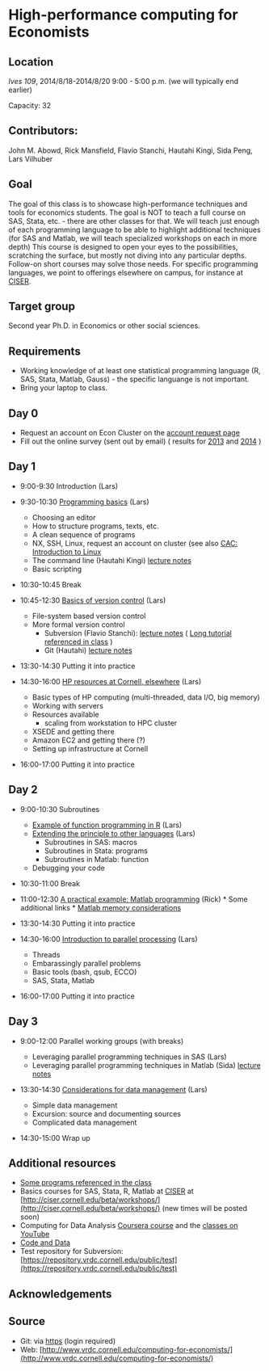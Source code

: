 High-performance computing for Economists
=========================================

Location
--------
*Ives 109*, 2014/8/18-2014/8/20 9:00 - 5:00 p.m. (we will typically end earlier)

Capacity: 32 

Contributors:
------------
John M. Abowd, Rick Mansfield, Flavio Stanchi, Hautahi Kingi, Sida Peng, Lars Vilhuber

Goal
----
The goal of this class is to showcase high-performance techniques and tools for economics students. The goal is NOT to teach a full 
course on SAS, Stata, etc. - there are other classes for that. We will teach just enough of each programming language to
be able to highlight additional techniques (for SAS and Matlab, we will teach specialized workshops on each in more depth)
 This course is designed to open your eyes to the possibilities, scratching
the surface, but mostly not diving into any particular depths. Follow-on short courses may solve those needs. For
specific programming languages, we point to offerings elsewhere on campus, for instance at [CISER](http://www.ciser.cornell.edu). 

Target group
------------
Second year Ph.D. in Economics or other social sciences.

Requirements
------------
* Working knowledge of at least one statistical programming language (R, SAS, Stata, Matlab, Gauss) - the specific languange is not important.
* Bring your laptop to class.

Day 0
-----
* Request an account on Econ Cluster on the [account request page](https://www.cac.cornell.edu/services/external/RequestCACid.aspx?ProjectID=lv39_0004)
* Fill out the online survey (sent out by email) ( results for [2013](SurveyResults2013.pdf) and [2014](Computing_in_Economics_2014_results.pdf) )

Day 1
-----
* 9:00-9:30 Introduction (Lars)

* 9:30-10:30 [Programming basics](../documents/day1-1.pdf) (Lars)
	* Choosing an editor
	* How to structure programs, texts, etc.
	* A clean sequence of programs
	* NX, SSH, Linux, request an account on cluster (see also [CAC: Introduction to Linux](https://www.cac.cornell.edu/VW/Linux/default.aspx?id=xup_guest)
	* The command line (Hautahi Kingi) [lecture notes](../Git_CL_Slides/Slides_CommandLine.pdf)
  * Basic scripting

* 10:30-10:45 Break

* 10:45-12:30 [Basics of version control](../documents/day1-2.pdf) (Lars)
	* File-system based version control 
	* More formal version control
		- Subversion (Flavio Stanchi):  [lecture notes](../SVN_Presentation/Subversion_slides.pdf) ( [Long tutorial referenced in class](COMPUTER_Subversion_LongTutorial.pdf) )
		- Git (Hautahi) [lecture notes](../Git_CL_Slides/Git_Notes.pdf)

* 13:30-14:30 Putting it into practice

* 14:30-16:00 [HP resources at Cornell, elsewhere](../documents/day3-1.pdf) (Lars)
	* Basic types of HP computing (multi-threaded, data I/O, big memory)
	* Working with servers
	* Resources available
		* scaling from workstation to HPC cluster
	* XSEDE and getting there
	* Amazon EC2 and getting there (?)
	* Setting up infrastructure at Cornell

* 16:00-17:00 Putting it into practice

Day 2
-----
* 9:00-10:30 Subroutines
    * [Example of function programming in R](../documents/day2-1.pdf) (Lars)
    * [Extending the principle to other languages](../documents/HPC_Class_SubRoutines.pdf) (Lars)
		* Subroutines in SAS: macros
		* Subroutines in Stata: programs
		* Subroutines in Matlab: function
    * Debugging your code

* 10:30-11:00 Break

* 11:00-12:30 [A practical example: Matlab programming](../documents/Matlab%20Big%20Data%20Techniques.pdf) (Rick)
         * Some additional links
                  * [Matlab memory considerations](http://www.mathworks.com/help/matlab/matlab_prog/strategies-for-efficient-use-of-memory.html)

* 13:30-14:30 Putting it into practice

* 14:30-16:00 [Introduction to parallel processing](../documents/HPC_Class_Parallel.pdf) (Lars)
	* Threads
	* Embarassingly parallel problems
	* Basic tools (bash, qsub, ECCO)
	* SAS, Stata, Matlab

* 16:00-17:00 Putting it into practice

Day 3
-----
* 9:00-12:00 Parallel working groups (with breaks)
	* Leveraging parallel programming techniques in SAS (Lars)
	* Leveraging parallel programming techniques in Matlab (Sida) [lecture notes](../Matlab/peng-matlabparallel.pdf)

* 13:30-14:30 [Considerations for data management](../web/coming-soon.html) (Lars)
	* Simple data management
	* Excursion: source and documenting sources
	* Complicated data management


* 14:30-15:00 Wrap up

Additional resources
--------------------
 * [Some programs referenced in the class](programs.html)
 * Basics courses for SAS, Stata, R, Matlab at [CISER](http://www.ciser.cornell.edu) at [http://ciser.cornell.edu/beta/workshops/](http://ciser.cornell.edu/beta/workshops/) (new times will be posted soon)
 * Computing for Data Analysis [Coursera course](https://www.coursera.org/course/compdata) and the [classes on YouTube](https://www.youtube.com/results?search_query=roger+peng+computing+for+data+analysis)
 * [Code and Data](http://faculty.chicagobooth.edu/jesse.shapiro/research/CodeAndData.pdf)
 * Test repository for Subversion: [https://repository.vrdc.cornell.edu/public/test](https://repository.vrdc.cornell.edu/public/test)

Acknowledgements
----------------

Source
------
* Git: via [https](https://vilhuberl@bitbucket.org/computing4economists/computing-for-economists) (login required)
* Web: [http://www.vrdc.cornell.edu/computing-for-economists/](http://www.vrdc.cornell.edu/computing-for-economists/)


